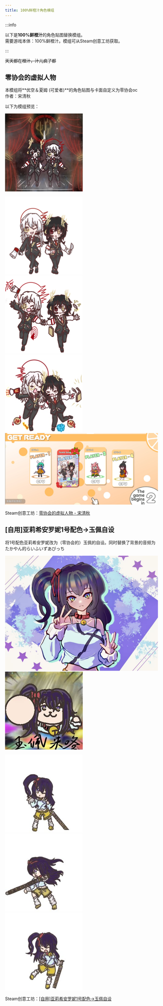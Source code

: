 ```yaml
---
title: 100%鲜橙汁角色模组
---
```


:::info

以下是**100%鲜橙汁**的角色贴图替换模组。  
需要游戏本体：100%鲜橙汁。模组可从Steam创意工坊获取。

:::

~~天天都在橙汁，汁儿疯了都~~

## 零协会的虚拟人物

本模组将**优空＆夏姆 (可爱者)**的角色贴图与卡面自定义为零协会oc  
作者：宋清秋

以下为模组预览：

![image](/img/page/OJmod/specialstage256.png)

![image](/img/page/OJmod/cuties_03_00.png)
![image](/img/page/OJmod/cuties_03_01.png)
![image](/img/page/OJmod/cuties_hit.jpg)
![image](/img/page/OJmod/preview.png)

Steam创意工坊：[零协会的虚拟人物 - 宋清秋](https://steamcommunity.com/sharedfiles/filedetails/?id=3075019086)

## [自用]亚莉希安罗妮1号配色→玉佩自设

将1号配色亚莉希安罗妮改为（零协会的）玉佩的自设。同时替换了背景的音频为たかやん的らいふいずあびっち

![image](/img/page/OJmod/jade01.png)
![image](/img/page/OJmod/jade02.jpg)

![image](/img/page/OJmod/jade03.jpg)
![image](/img/page/OJmod/jade04.jpg)
![image](/img/page/OJmod/jade05.jpg)

Steam创意工坊：[\[自用\]亚莉希安罗妮1号配色→玉佩自设](https://steamcommunity.com/sharedfiles/filedetails/?id=3082019354)